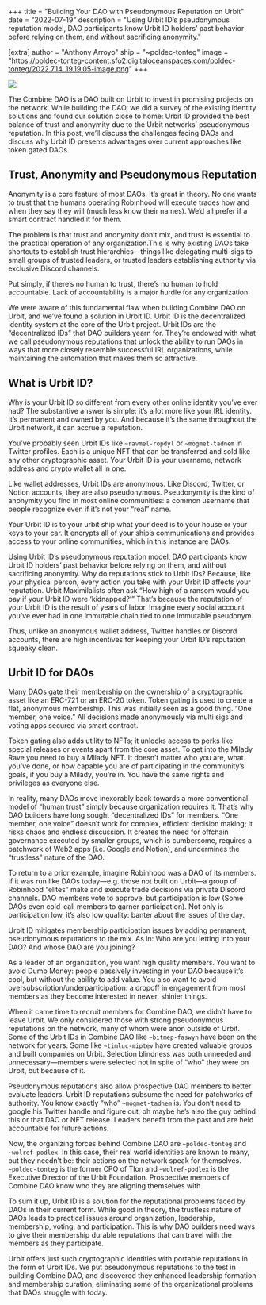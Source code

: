 +++
title = "Building Your DAO with Pseudonymous Reputation on Urbit"
date = "2022-07-19"
description = "Using Urbit ID’s pseudonymous reputation model, DAO participants know Urbit ID holders’ past behavior before relying on them, and without sacrificing anonymity."

[extra]
author = "Anthony Arroyo"
ship = "~poldec-tonteg"
image = "https://poldec-tonteg-content.sfo2.digitaloceanspaces.com/poldec-tonteg/2022.7.14..19.19.05-image.png"
+++

![](https://poldec-tonteg-content.sfo2.digitaloceanspaces.com/poldec-tonteg/2022.7.14..19.19.05-image.png)

The Combine DAO is a DAO built on Urbit to invest in promising projects on the network. While building the DAO, we did a survey of the existing identity solutions and found our solution close to home: Urbit ID provided the best balance of trust and anonymity due to the Urbit networks’ pseudonymous reputation. In this post, we’ll discuss the challenges facing DAOs and discuss why Urbit ID presents advantages over current approaches like token gated DAOs.
 
## Trust, Anonymity and Pseudonymous Reputation
 
Anonymity is a core feature of most DAOs. It’s great in theory. No one wants to trust that the humans operating Robinhood will execute trades how and when they say they will (much less know their names). We’d all prefer if a smart contract handled it for them.
 
The problem is that trust and anonymity don’t mix, and trust is essential to the practical operation of any organization.This is why existing DAOs take shortcuts to establish trust hierarchies—things like delegating multi-sigs to small groups of trusted leaders, or trusted leaders establishing authority via exclusive Discord channels.
 
Put simply, if there’s no human to trust, there’s no human to hold accountable. Lack of accountability is a major hurdle for any organization.
 
We were aware of this fundamental flaw when building Combine DAO on Urbit, and we’ve found a solution in Urbit ID. Urbit ID is the decentralized identity system at the core of the Urbit project. Urbit IDs are the “decentralized IDs” that DAO builders yearn for. They’re endowed with what we call pseudonymous reputations that unlock the ability to run DAOs in ways that more closely resemble successful IRL organizations, while maintaining the automation that makes them so attractive. 
 
## What is Urbit ID? 
 
Why is your Urbit ID so different from every other online identity you’ve ever had? The substantive answer is simple: it’s a lot more like your IRL identity. It’s permanent and owned by you. And because it’s the same throughout the Urbit network, it can accrue a reputation. 
 
You’ve probably seen Urbit IDs like `~ravmel-ropdyl` or `~mogmet-tadnem` in Twitter profiles. Each is a unique NFT that can be transferred and sold like any other cryptographic asset. Your Urbit ID is your username, network address and crypto wallet all in one.

Like wallet addresses, Urbit IDs are anonymous. Like Discord, Twitter, or Notion accounts, they are also pseudonymous. Pseudonymity is the kind of anonymity you find in most online communities: a common username that people recognize even if it’s not your “real” name.

Your Urbit ID is to your urbit ship what your deed is to your house or your keys to your car. It encrypts all of your ship’s communications and provides access to your online communities, which in this instance are DAOs. 

Using Urbit ID’s pseudonymous reputation model, DAO participants know Urbit ID holders’ past behavior before relying on them, and without sacrificing anonymity. Why do reputations stick to Urbit IDs? Because, like your physical person, every action you take with your Urbit ID affects your reputation. Urbit Maximilalists often ask “How high of a ransom would you pay if your Urbit ID were ‘kidnapped?’” That’s because the reputation of your Urbit ID is the result of years of labor. Imagine every social account you’ve ever had in one immutable chain tied to one immutable pseudonym. 
 
Thus, unlike an anonymous wallet address, Twitter handles or Discord accounts, there are high incentives for keeping your Urbit ID’s reputation squeaky clean.
 
## Urbit ID for DAOs
 
Many DAOs gate their membership on the ownership of a cryptographic asset like an ERC-721 or an ERC-20 token. Token gating is used to create a flat, anonymous membership. This was initially seen as a good thing. “One member, one voice.” All decisions made anonymously via multi sigs and voting apps secured via smart contract.
 
Token gating also adds utility to NFTs; it unlocks access to perks like special releases or events apart from the core asset. To get into the Milady Rave you need to buy a Milady NFT. It doesn’t matter who you are, what you’ve done, or how capable you are of participating in the community’s goals, if you buy a Milady, you’re in. You have the same rights and privileges as everyone else. 
 
In reality, many DAOs move inexorably back towards a more conventional model of “human trust” simply because organization requires it. That’s why DAO builders have long sought “decentralized IDs” for members. “One member, one voice” doesn’t work for complex, efficient decision making; it risks chaos and endless discussion. It creates the need for offchain governance executed by smaller groups, which is cumbersome, requires a patchwork of Web2 apps (i.e. Google and Notion), and undermines the “trustless” nature of the DAO. 
 
To return to a prior example, imagine Robinhood was a DAO of its members. If it was run like DAOs today—e.g. those not built on Urbit—a group of Robinhood “elites” make and execute trade decisions via private Discord channels. DAO members vote to approve, but participation is low (Some DAOs even cold-call members to garner participation). Not only is participation low, it’s also low quality: banter about the issues of the day. 
 
Urbit ID mitigates membership participation issues by adding permanent, pseudonymous reputations to the mix. As in: Who are you letting into your DAO? And whose DAO are you joining?

As a leader of an organization, you want high quality members. You want to avoid Dumb Money: people passively investing in your DAO because it’s cool, but without the ability to add value. You also want to avoid oversubscription/underparticipation: a dropoff in engagement from most members as they become interested in newer, shinier things.

When it came time to recruit members for Combine DAO, we didn’t have to leave Urbit. We only considered those with strong pseudonymous reputations on the network, many of whom were anon outside of Urbit. Some of the Urbit IDs in Combine DAO like `~bitmep-faswyn` have been on the network for years. Some like `~timluc-miptev` have created valuable groups and built companies on Urbit. Selection blindness was both unneeded and unnecessary—members were selected not in spite of “who” they were on Urbit, but because of it. 

Pseudonymous reputations also allow prospective DAO members to better evaluate leaders. Urbit ID reputations subsume the need for patchworks of authority. You know exactly “who” `~mogmet-tadnem` is. You don’t need to google his Twitter handle and figure out, oh maybe he’s also the guy behind this or that DAO or NFT release. Leaders benefit from the past and are held accountable for future actions. 
 
Now, the organizing forces behind Combine DAO are `~poldec-tonteg` and `~wolref-podlex`. In this case, their real world identities are known to many, but they needn’t be: their actions on the network speak for themselves. `~poldec-tonteg` is the former CPO of Tlon and `~wolref-podlex` is the Executive Director of the Urbit Foundation. Prospective members of Combine DAO know who they are aligning themselves with.
 
To sum it up, Urbit ID is a solution for the reputational problems faced by DAOs in their current form. While good in theory, the trustless nature of DAOs leads to practical issues around organization, leadership, membership, voting, and participation. This is why DAO builders need ways to give their membership durable reputations that can travel with the members as they participate. 
 
Urbit offers just such cryptographic identities with portable reputations in the form of Urbit IDs. We put pseudonymous reputations to the test in building Combine DAO, and discovered they enhanced leadership formation and membership curation, eliminating some of the organizational problems that DAOs struggle with today.
